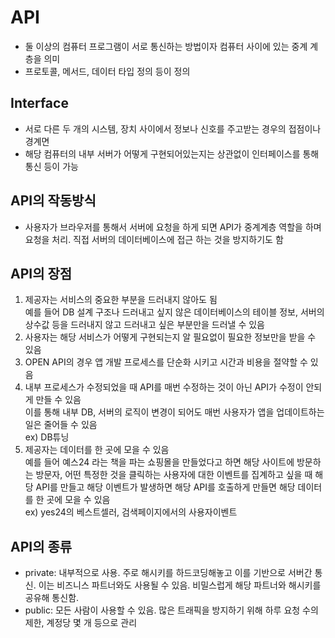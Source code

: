# API

* 둘 이상의 컴퓨터 프로그램이 서로 통신하는 방법이자 컴퓨터 사이에 있는 중계 계층을 의미
* 프로토콜, 메서드, 데이터 타입 정의 등이 정의

## Interface

* 서로 다른 두 개의 시스템, 장치 사이에서 정보나 신호를 주고받는 경우의 접점이나 경계면
* 해당 컴퓨터의 내부 서버가 어떻게 구현되어있는지는 상관없이 인터페이스를 통해 통신 등이 가능

## API의 작동방식

* 사용자가 브라우저를 통해서 서버에 요청을 하게 되면 API가 중계계층 역할을 하며 요청을 처리. 직접 서버의 데이터베이스에 접근 하는 것을 방지하기도 함

## API의 장점

1. 제공자는 서비스의 중요한 부분을 드러내지 않아도 됨  
   예를 들어 DB 설계 구조나 드러내고 싶지 않은 데이터베이스의 테이블 정보, 서버의 상수값 등을 드러내지 않고 드러내고 싶은 부분만을 드러낼 수 있음
2. 사용자는 해당 서비스가 어떻게 구현되는지 알 필요없이 필요한 정보만을 받을 수 있음
3. OPEN API의 경우 앱 개발 프로세스를 단순화 시키고 시간과 비용을 절약할 수 있음
4. 내부 프로세스가 수정되었을 때 API를 매번 수정하는 것이 아닌 API가 수정이 안되게 만들 수 있음  
   이를 통해 내부 DB, 서버의 로직이 변경이 되어도 매번 사용자가 앱을 업데이트하는 일은 줄어들 수 있음   
   ex) DB튜닝
5. 제공자는 데이터를 한 곳에 모을 수 있음  
   예를 들어 예스24 라는 책을 파는 쇼핑몰을 만들었다고 하면 해당 사이트에 방문하는 방문자, 어떤 특정한 것을 클릭하는 사용자에 대한 이벤트를 집계하고 싶을 때 해당
   API를 만들고 해당 이벤트가 발생하면 해당 API를 호출하게 만들면 해당 데이터를 한 곳에 모을 수 있음   
   ex) yes24의 베스트셀러, 검색페이지에서의 사용자이벤트

## API의 종류

* private: 내부적으로 사용. 주로 해시키를 하드코딩해놓고 이를 기반으로 서버간 통신. 이는 비즈니스 파트너와도 사용될 수 있음. 비밀스럽게 해당 파트너와 해시키를 공유해 통신함.
* public: 모든 사람이 사용할 수 있음. 많은 트래픽을 방지하기 위해 하루 요청 수의 제한, 계정당 몇 개 등으로 관리

